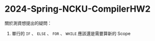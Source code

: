 # 2024-Spring-NCKU-CompilerHW2


關於測資想提出的疑問：

1. 單行的 `IF` 、 `ELSE` 、 `FOR` 、 `WHILE` 應該還是需要算新的 Scope
<!-- 2. 2D Array Declaration 的時候也需要輸出 `Create Array: $(array.length)` -->